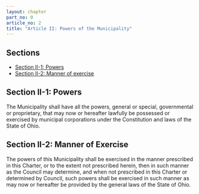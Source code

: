 ```yaml
---
layout: chapter
part_no: 0
article_no: 2
title: "Article II: Powers of the Municipality"
---
```


## Sections

* [Section II-1: Powers](#section-ii-1-powers)
* [Section II-2: Manner of exercise](#section-ii-2-manner-of-exercise)

## Section II-1: Powers

The Municipality shall have all the powers, general or special, governmental or
proprietary, that may now or hereafter lawfully be possessed or exercised by
municipal corporations under the Constitution and laws of the State of Ohio.

## Section II-2: Manner of Exercise

The powers of this Municipality shall be exercised in the manner prescribed in
this Charter, or to the extent not prescribed herein, then in such manner as the
Council may determine, and when not prescribed in this Charter or determined by
Council, such powers shall be exercised in such manner as may now or hereafter
be provided by the general laws of the State of Ohio.
